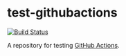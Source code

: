 # test-githubactions

[![Build Status](https://github.com/joeltimothyoh/test-githubactions/workflows/build/badge.svg)](https://github.com/joeltimothyoh/test-githubactions/actions)

A repository for testing [GitHub Actions](https://github.com/features/actions).
